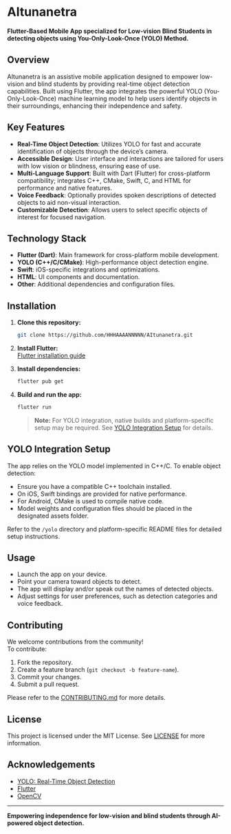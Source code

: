 # AItunanetra

**Flutter-Based Mobile App specialized for Low-vision Blind Students in detecting objects using You-Only-Look-Once (YOLO) Method.**

## Overview

AItunanetra is an assistive mobile application designed to empower low-vision and blind students by providing real-time object detection capabilities. Built using Flutter, the app integrates the powerful YOLO (You-Only-Look-Once) machine learning model to help users identify objects in their surroundings, enhancing their independence and safety.

## Key Features

- **Real-Time Object Detection**: Utilizes YOLO for fast and accurate identification of objects through the device’s camera.
- **Accessible Design**: User interface and interactions are tailored for users with low vision or blindness, ensuring ease of use.
- **Multi-Language Support**: Built with Dart (Flutter) for cross-platform compatibility; integrates C++, CMake, Swift, C, and HTML for performance and native features.
- **Voice Feedback**: Optionally provides spoken descriptions of detected objects to aid non-visual interaction.
- **Customizable Detection**: Allows users to select specific objects of interest for focused navigation.

## Technology Stack

- **Flutter (Dart)**: Main framework for cross-platform mobile development.
- **YOLO (C++/C/CMake)**: High-performance object detection engine.
- **Swift**: iOS-specific integrations and optimizations.
- **HTML**: UI components and documentation.
- **Other**: Additional dependencies and configuration files.

## Installation

1. **Clone this repository:**
   ```bash
   git clone https://github.com/HHHAAAANNNNN/AItunanetra.git
   ```

2. **Install Flutter:**  
   [Flutter installation guide](https://flutter.dev/docs/get-started/install)

3. **Install dependencies:**
   ```bash
   flutter pub get
   ```

4. **Build and run the app:**
   ```bash
   flutter run
   ```

   > **Note:** For YOLO integration, native builds and platform-specific setup may be required. See [YOLO Integration Setup](#yolo-integration-setup) for details.

## YOLO Integration Setup

The app relies on the YOLO model implemented in C++/C. To enable object detection:

- Ensure you have a compatible C++ toolchain installed.
- On iOS, Swift bindings are provided for native performance.
- For Android, CMake is used to compile native code.
- Model weights and configuration files should be placed in the designated assets folder.

Refer to the `/yolo` directory and platform-specific README files for detailed setup instructions.

## Usage

- Launch the app on your device.
- Point your camera toward objects to detect.
- The app will display and/or speak out the names of detected objects.
- Adjust settings for user preferences, such as detection categories and voice feedback.

## Contributing

We welcome contributions from the community!  
To contribute:

1. Fork the repository.
2. Create a feature branch (`git checkout -b feature-name`).
3. Commit your changes.
4. Submit a pull request.

Please refer to the [CONTRIBUTING.md](CONTRIBUTING.md) for more details.

## License

This project is licensed under the MIT License. See [LICENSE](LICENSE) for more information.

## Acknowledgements

- [YOLO: Real-Time Object Detection](https://pjreddie.com/darknet/yolo/)
- [Flutter](https://flutter.dev/)
- [OpenCV](https://opencv.org/)

---

**Empowering independence for low-vision and blind students through AI-powered object detection.**
